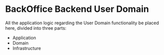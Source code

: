 # BackOffice Backend User Domain

All the application logic regarding the User Domain functionality be placed here, divided into three parts:

- Application
- Domain
- Infrastructure
